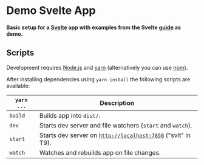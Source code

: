 # Demo Svelte App

**Basic setup for a [Svelte](https://svelte.technology) app with examples from the Svelte [guide](https://svelte.technology/guide) as demo.**

## Scripts

Development requires [Node.js](http://nodejs.org/) and [yarn](https://yarnpkg.com/) (alternatively you can use [npm](https://npmjs.org/)).

After installing dependencies using `yarn install` the following scripts are available:

`yarn ...` | Description
---|---
`build` | Builds app into `dist/`.
`dev`   | Starts dev server and file watchers (`start` and `watch`).
`start` | Starts dev server on [`http://localhost:7858`](http://localhost:7858) ("svlt" in T9).
`watch` | Watches and rebuilds app on file changes.